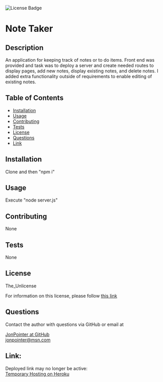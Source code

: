 ![License Badge](https://img.shields.io/badge/License-The_Unlicense-blue)

# Note Taker

## Description

An application for keeping track of notes or to do items. Front end was provided and task was to deploy a server and create needed routes to display pages, add new notes, display existing notes, and delete notes. I added extra functionality outside of requirements to enable editing of existing notes.

## Table of Contents

- [Installation](#installation)
- [Usage](#usage)
- [Contributing](#contributing)
- [Tests](#tests)
- [License](#license)
- [Questions](#questions)
- [Link](#link)

## Installation

Clone and then "npm i"

## Usage

Execute "node server.js"

## Contributing

None

## Tests

None

## License

The_Unlicense

For information on this license, please follow [this link](https://choosealicense.com/licenses/unlicense/)

## Questions

Contact the author with questions via GitHub or email at

[JonPointer at GitHub](https://github.com/JonPointer)<br>jonpointer@msn.com

## Link:

Deployed link may no longer be active:<br>
[Temporary Hosting on Heroku](https://note-taker-jp.herokuapp.com/)
